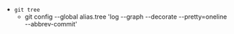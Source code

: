 * `git tree`
    * git config --global alias.tree 'log --graph --decorate --pretty=oneline --abbrev-commit'
